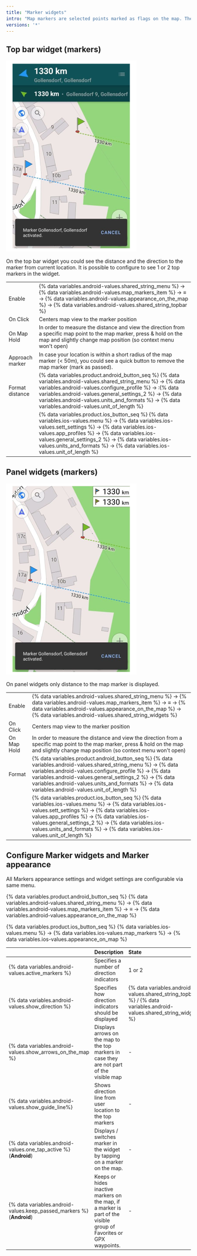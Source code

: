 ```yaml
---
title: "Marker widgets"
intro: "Map markers are selected points marked as flags on the map. The additional information about them could be displayed as widgets on the map screen."
versions: '*'
---
```


## Top bar widget (markers)  

![Map markers on the Top bar widget](/assets/images/widgets/map_markers_top_bar_widget.png)

On the top bar widget you could see the distance and the direction to the marker from current location. It is possible to configure to see 1 or 2 top markers in the widget.

| | |
|------------|------------|
| Enable | {% data variables.android-values.shared_string_menu %} → {% data variables.android-values.map_markers_item %} → ≡ → {% data variables.android-values.appearance_on_the_map %} → {% data variables.android-values.shared_string_topbar %} |
| On Click | Centers map view to the marker position |
| On Map Hold | In order to measure the distance and view the direction from a specific map point to the map marker, press & hold on the map and slightly change map position (so context menu won't open) |
| Approach marker | In case your location is within a short radius of the map marker (< 50m), you could see a quick button to remove the map marker (mark as passed).  |
| Format distance | {% data variables.product.android_button_seq %} {% data variables.android-values.shared_string_menu %} → {% data variables.android-values.configure_profile %} → :{% data variables.android-values.general_settings_2 %} → {% data variables.android-values.units_and_formats %} → {% data variables.android-values.unit_of_length %} |
|        | {% data variables.product.ios_button_seq %} {% data variables.ios-values.menu %} → {% data variables.ios-values.sett_settings %} → {% data variables.ios-values.app_profiles %} → {% data variables.ios-values.general_settings_2 %} → {% data variables.ios-values.units_and_formats %} → {% data variables.ios-values.unit_of_length %}  |

## Panel widgets (markers)  

![Panel widgets](/assets/images/widgets/map_markers_widget.png)

On panel widgets only distance to the map marker is displayed.

| | |
|------------|------------|
| Enable | {% data variables.android-values.shared_string_menu %} → {% data variables.android-values.map_markers_item %} → ≡ → {% data variables.android-values.appearance_on_the_map %} → {% data variables.android-values.shared_string_widgets %} |
| On Click | Centers map view to the marker position |
| On Map Hold | In order to measure the distance and view the direction from a specific map point to the map marker, press & hold on the map and slightly change map position (so context menu won't open) |
| Format | {% data variables.product.android_button_seq %} {% data variables.android-values.shared_string_menu %} → {% data variables.android-values.configure_profile %} → {% data variables.android-values.general_settings_2 %} → {% data variables.android-values.units_and_formats %} → {% data variables.android-values.unit_of_length %}  |
|        | {% data variables.product.ios_button_seq %} {% data variables.ios-values.menu %} → {% data variables.ios-values.sett_settings %} → {% data variables.ios-values.app_profiles %} → {% data variables.ios-values.general_settings_2 %} → {% data variables.ios-values.units_and_formats %} → {% data variables.ios-values.unit_of_length %}  |

## Configure Marker widgets and Marker appearance

All Markers appearance settings and widget settings are configurable via same menu.

{% data variables.product.android_button_seq %} {% data variables.android-values.shared_string_menu %} → {% data variables.android-values.map_markers_item %} → ≡ → {% data variables.android-values.appearance_on_the_map %}

{% data variables.product.ios_button_seq %} {% data variables.ios-values.menu %} → {% data variables.ios-values.map_markers %} → {% data variables.ios-values.appearance_on_map %}

|    | Description    | State | 
| :------------- | :------------- | :------------- |
| {% data variables.android-values.active_markers %} | Specifies a number of direction indicators| 1 or 2 | 
|  {% data variables.android-values.show_direction %} | Specifies how direction indicators should be displayed | {% data variables.android-values.shared_string_topbar %} / {% data variables.android-values.shared_string_widgets %} | 
|  {% data variables.android-values.show_arrows_on_the_map %} |  Displays arrows on the map to the top markers in case they are not part of the visible map | - |
|  {% data variables.android-values.show_guide_line%} | Shows direction line from user location to the top markers  | - |
| {% data variables.android-values.one_tap_active %}  (**Android**) |  Displays / switches marker in the widget by tapping on a marker on the map. |  - | 
| {% data variables.android-values.keep_passed_markers %}  (**Android**) | Keeps or hides inactive markers on the map, if a marker is part of the visible group of Favorites or GPX waypoints. | -  |
